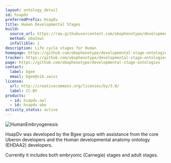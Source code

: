 ```yaml
---
layout: ontology_detail
id: hsapdv
preferredPrefix: HsapDv
title: Human Developmental Stages
build:
  source_url: https://raw.githubusercontent.com/obophenotype/developmental-stage-ontologies/master/src/hsapdv/hsapdv.obo
  method: obo2owl
  infallible: 1
description: Life cycle stages for Human
homepage: https://github.com/obophenotype/developmental-stage-ontologies/wiki/HsapDv
tracker: https://github.com/obophenotype/developmental-stage-ontologies/issues
page: https://github.com/obophenotype/developmental-stage-ontologies
contact:
  label: bgee
  email: bgee@sib.swiss
license:
  url: http://creativecommons.org/licenses/by/3.0/
  label: CC-BY
products:
  - id: hsapdv.owl
  - id: hsapdv.obo
activity_status: active
---
```


<img alt="HumanEmbryogenesis" src="https://upload.wikimedia.org/wikipedia/commons/thumb/0/06/HumanEmbryogenesis.svg/500px-HumanEmbryogenesis.svg.png"/>

HsapDv was developed by the Bgee group with assistance from the core Uberon developers and the Human developmental anatomy ontology (EHDAA2) developers.

Currently it includes both embryonic (Carnegie) stages and adult stages.



